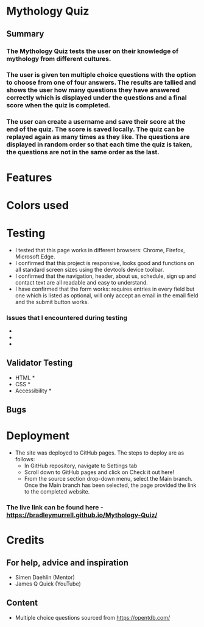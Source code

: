 # Mythology Quiz

## Summary

### The Mythology Quiz tests the user on their knowledge of mythology from different cultures.

### The user is given ten multiple choice questions with the option to choose from one of four answers. The results are tallied and shows the user how many questions they have answered correctly which is displayed under the questions and a final score when the quiz is completed.

### The user can create a username and save their score at the end of the quiz. The score is saved locally. The quiz can be replayed again as many times as they like. The questions are displayed in random order so that each time the quiz is taken, the questions are not in the same order as the last.

# Features

# Colors used

# Testing

* I tested that this page works in different browsers: Chrome, Firefox, Microsoft Edge.
* I confirmed that this project is responsive, looks good and functions on all standard screen sizes using the devtools device toolbar.
* I confirmed that the navigation, header, about us, schedule, sign up and contact text are all readable and easy to understand.
* I have confirmed that the form works: requires entries in every field but one which is listed as optional, will only accept an email in the email field and the submit button works.

### Issues that I encountered during testing

* 
* 
* 

## Validator Testing

* HTML
  * 
* CSS
  * 
* Accessibility
  * 

## Bugs

# Deployment

* The site was deployed to GitHub pages. The steps to deploy are as follows:
  * In GitHub repository, navigate to Settings tab
  * Scroll down to GitHub pages and click on Check it out here!
  * From the source section drop-down menu, select the Main branch.
  Once the Main branch has been selected, the page provided the link to the completed website.

### The live link can be found here - https://bradleymurrell.github.io/Mythology-Quiz/

# Credits

## For help, advice and inspiration

* Simen Daehlin (Mentor)
* James Q Quick (YouTube)

## Content

* Multiple choice questions sourced from https://opentdb.com/